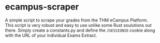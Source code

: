 # ecampus-scraper

A simple script to scrape your grades from the THM eCampus Platform. This script is very robust and easy to use unlike some Rust soulutions out there. Simply
create a constants.py and define the ``JSESSIONID`` cookie along with the URL of your individual Exams Extract.
